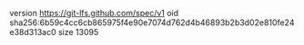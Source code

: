 version https://git-lfs.github.com/spec/v1
oid sha256:6b59c4cc6cb865975f4e90e7074d762d4b46893b2b3d02e810fe24e38d313ac0
size 13095
